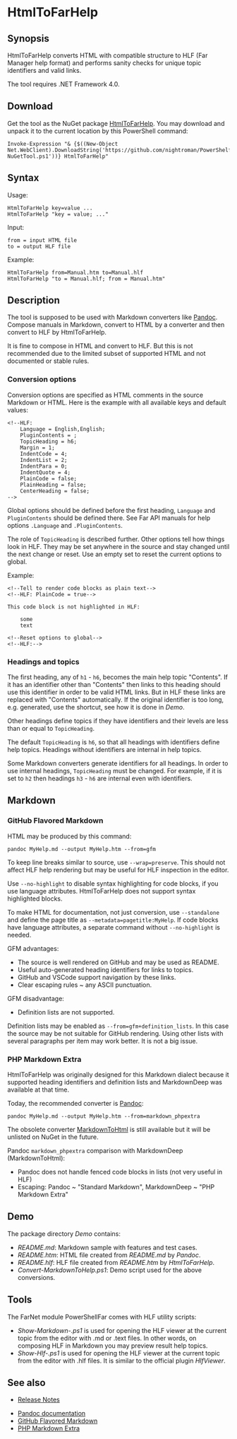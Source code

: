 # HtmlToFarHelp

[Pandoc]: https://github.com/jgm/pandoc
[MarkdownToHtml]: https://www.nuget.org/packages/MarkdownToHtml

## Synopsis

HtmlToFarHelp converts HTML with compatible structure to HLF (Far Manager help
format) and performs sanity checks for unique topic identifiers and valid links.

The tool requires .NET Framework 4.0.

## Download

Get the tool as the NuGet package [HtmlToFarHelp](https://www.nuget.org/packages/HtmlToFarHelp).
You may download and unpack it to the current location by this PowerShell command:

    Invoke-Expression "& {$((New-Object Net.WebClient).DownloadString('https://github.com/nightroman/PowerShelf/raw/master/Save-NuGetTool.ps1'))} HtmlToFarHelp"

## Syntax

Usage:

    HtmlToFarHelp key=value ...
    HtmlToFarHelp "key = value; ..."

Input:

    from = input HTML file
    to = output HLF file

Example:

    HtmlToFarHelp from=Manual.htm to=Manual.hlf
    HtmlToFarHelp "to = Manual.hlf; from = Manual.htm"

## Description

The tool is supposed to be used with Markdown converters like [Pandoc]. Compose
manuals in Markdown, convert to HTML by a converter and then convert to HLF by
HtmlToFarHelp.

It is fine to compose in HTML and convert to HLF. But this is not recommended
due to the limited subset of supported HTML and not documented or stable rules.

### Conversion options

Conversion options are specified as HTML comments in the source Markdown or
HTML. Here is the example with all available keys and default values:

    <!--HLF:
        Language = English,English;
        PluginContents = ;
        TopicHeading = h6;
        Margin = 1;
        IndentCode = 4;
        IndentList = 2;
        IndentPara = 0;
        IndentQuote = 4;
        PlainCode = false;
        PlainHeading = false;
        CenterHeading = false;
    -->

Global options should be defined before the first heading, `Language` and
`PluginContents` should be defined there. See Far API manuals for help
options `.Language` and `.PluginContents`.

The role of `TopicHeading` is described further. Other options tell how things
look in HLF. They may be set anywhere in the source and stay changed until the
next change or reset. Use an empty set to reset the current options to global.

Example:

    <!--Tell to render code blocks as plain text-->
    <!--HLF: PlainCode = true-->

    This code block is not highlighted in HLF:

        some
        text

    <!--Reset options to global-->
    <!--HLF:-->

### Headings and topics

The first heading, any of `h1` - `h6`, becomes the main help topic "Contents".
If it has an identifier other than "Contents" then links to this heading should
use this identifier in order to be valid HTML links. But in HLF these links are
replaced with "Contents" automatically. If the original identifier is too long,
e.g. generated, use the shortcut, see how it is done in *Demo*.

Other headings define topics if they have identifiers and their levels are less
than or equal to `TopicHeading`.

The default `TopicHeading` is `h6`, so that all headings with identifiers
define help topics. Headings without identifiers are internal in help topics.

Some Markdown converters generate identifiers for all headings. In order to use
internal headings, `TopicHeading` must be changed. For example, if it is set to
`h2` then headings `h3` - `h6` are internal even with identifiers.

## Markdown

### GitHub Flavored Markdown

HTML may be produced by this command:

    pandoc MyHelp.md --output MyHelp.htm --from=gfm

To keep line breaks similar to source, use `--wrap=preserve`. This should not
affect HLF help rendering but may be useful for HLF inspection in the editor.

Use `--no-highlight` to disable syntax highlighting for code blocks, if you use
language attributes. HtmlToFarHelp does not support syntax highlighted blocks.

To make HTML for documentation, not just conversion, use `--standalone` and
define the page title as `--metadata=pagetitle:MyHelp`. If code blocks have
language attributes, a separate command without `--no-highlight` is needed.

GFM advantages:

- The source is well rendered on GitHub and may be used as README.
- Useful auto-generated heading identifiers for links to topics.
- GitHub and VSCode support navigation by these links.
- Clear escaping rules ~ any ASCII punctuation.

GFM disadvantage:

- Definition lists are not supported.

Definition lists may be enabled as `--from=gfm+definition_lists`. In this case
the source may be not suitable for GitHub rendering. Using other lists with
several paragraphs per item may work better. It is not a big issue.

### PHP Markdown Extra

HtmlToFarHelp was originally designed for this Markdown dialect because it
supported heading identifiers and definition lists and MarkdownDeep was
available at that time.

Today, the recommended converter is [Pandoc]:

    pandoc MyHelp.md --output MyHelp.htm --from=markdown_phpextra

The obsolete converter [MarkdownToHtml] is still available but it will be
unlisted on NuGet in the future.

Pandoc `markdown_phpextra` comparison with MarkdownDeep (MarkdownToHtml):

- Pandoc does not handle fenced code blocks in lists (not very useful in HLF)
- Escaping: Pandoc ~ "Standard Markdown", MarkdownDeep ~ "PHP Markdown Extra"

## Demo

The package directory *Demo* contains:

- *README.md*: Markdown sample with features and test cases.
- *README.htm*: HTML file created from *README.md* by *Pandoc*.
- *README.hlf*: HLF file created from *README.htm* by *HtmlToFarHelp*.
- *Convert-MarkdownToHelp.ps1*: Demo script used for the above conversions.

## Tools

The FarNet module PowerShellFar comes with HLF utility scripts:

- *Show-Markdown-.ps1* is used for opening the HLF viewer at the current topic
  from the editor with .md or .text files. In other words, on composing HLF in
  Markdown you may preview result help topics.
- *Show-Hlf-.ps1* is used for opening the HLF viewer at the current topic from
  the editor with .hlf files. It is similar to the official plugin *HlfViewer*.

## See also

- [Release Notes](https://github.com/nightroman/FarNet/blob/master/HelpDown/HtmlToFarHelp/Release-Notes.md)
<!---->
- [Pandoc documentation](https://pandoc.org/MANUAL.html)
- [GitHub Flavored Markdown](https://github.github.com/gfm/)
- [PHP Markdown Extra](https://michelf.ca/projects/php-markdown/extra/)
